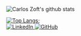 ![Carlos Zoft's github stats](https://github-readme-stats.vercel.app/api?username=CarlosZoft&show_icons=true&theme=dark)
<br/>

[![Top Langs](https://github-readme-stats.vercel.app/api/top-langs/?username=CarlosZoft&layout=compact)](https://github.com/anuraghazra/github-readme-stats);
<br/>
<a href="https://www.linkedin.com/in/carlos-rafael-1903771b4">
<img alt="LinkedIn" src="https://img.shields.io/badge/-LinkedInCarlosRafael-282A36?style=for-the-badge&logo=Linkedin&logoColor=white" />
</a>
<a href="https://www.github.com/CarlosZoft/followers">
  <img alt="GitHub" src="https://img.shields.io/github/followers/CarlosZoft?style=social" />
</a>
<br/>

